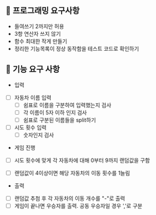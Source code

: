 

## 🎯 프로그래밍 요구사항

- 들여쓰기 2까지만 허용
- 3항 연산자 쓰지 않기
- 함수 최대한 작게 만들기
- 정리한 기능목록이 정상 동작함을 테스트 코드로 확인하기



## 🚀 기능 요구 사항



- 입력
- [ ] 자동차 이름 입력
  - [ ] 쉼표로 이름을 구분하여 입력했는지 검사
  - [ ] 각 이름이 5자 이하 인지 검사
  - [ ] 쉼표로 구분된 이름들을 split하기
- [ ] 시도 횟수 입력
  - [ ] 숫자인지 검사

- 게임 진행
- [ ] 시도 횟수에 맞게 각 자동차에 대해 0부터 9까지 랜덤값을 구함
- [ ] 랜덤값이 4이상이면 해당 자동차의 이동 횟수를 1늘림


- 출력
- [ ] 랜덤값 추첨 후 각 자동차의 이동 개수를 "-"로 출력
- [ ] 게임이 끝나면 우승자를 출력. 공동 우승자일 경우 ','로 구분